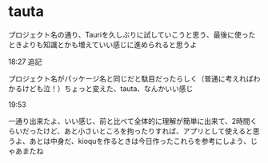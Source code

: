 # tauta

プロジェクト名の通り、Tauriを久しぶりに試していこうと思う、最後に使ったときよりも知識とかも増えていい感じに進められると思うよ

18:27 追記

プロジェクト名がパッケージ名と同じだと駄目だったらしく（普通に考えればわかるけども泣！）ちょっと変えた、tauta、なんかいい感じ

19:53

一通り出来たよ、いい感じ、前と比べて全体的に理解が簡単に出来て、2時間くらいだったけど、あと小さいところを拘ったりすれば、アプリとして使えると思うよ、あとは中身だ、kioquを作るときは今日作ったこれらを参考にしよう、じゃあまたね
